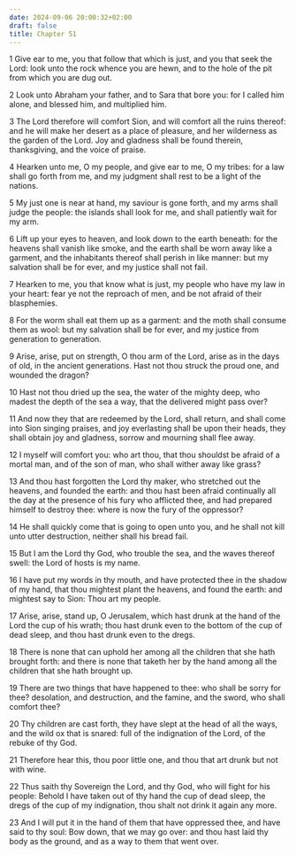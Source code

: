 ```yaml
---
date: 2024-09-06 20:00:32+02:00
draft: false
title: Chapter 51
---
```




1 Give ear to me, you that follow that which is just, and you that seek the Lord: look unto the rock whence you are hewn, and to the hole of the pit from which you are dug out.

2 Look unto Abraham your father, and to Sara that bore you: for I called him alone, and blessed him, and multiplied him.

3 The Lord therefore will comfort Sion, and will comfort all the ruins thereof: and he will make her desert as a place of pleasure, and her wilderness as the garden of the Lord. Joy and gladness shall be found therein, thanksgiving, and the voice of praise.

4 Hearken unto me, O my people, and give ear to me, O my tribes: for a law shall go forth from me, and my judgment shall rest to be a light of the nations.

5 My just one is near at hand, my saviour is gone forth, and my arms shall judge the people: the islands shall look for me, and shall patiently wait for my arm.

6 Lift up your eyes to heaven, and look down to the earth beneath: for the heavens shall vanish like smoke, and the earth shall be worn away like a garment, and the inhabitants thereof shall perish in like manner: but my salvation shall be for ever, and my justice shall not fail.

7 Hearken to me, you that know what is just, my people who have my law in your heart: fear ye not the reproach of men, and be not afraid of their blasphemies.

8 For the worm shall eat them up as a garment: and the moth shall consume them as wool: but my salvation shall be for ever, and my justice from generation to generation.

9 Arise, arise, put on strength, O thou arm of the Lord, arise as in the days of old, in the ancient generations. Hast not thou struck the proud one, and wounded the dragon?

10 Hast not thou dried up the sea, the water of the mighty deep, who madest the depth of the sea a way, that the delivered might pass over?

11 And now they that are redeemed by the Lord, shall return, and shall come into Sion singing praises, and joy everlasting shall be upon their heads, they shall obtain joy and gladness, sorrow and mourning shall flee away.

12 I myself will comfort you: who art thou, that thou shouldst be afraid of a mortal man, and of the son of man, who shall wither away like grass?

13 And thou hast forgotten the Lord thy maker, who stretched out the heavens, and founded the earth: and thou hast been afraid continually all the day at the presence of his fury who afflicted thee, and had prepared himself to destroy thee: where is now the fury of the oppressor?

14 He shall quickly come that is going to open unto you, and he shall not kill unto utter destruction, neither shall his bread fail.

15 But I am the Lord thy God, who trouble the sea, and the waves thereof swell: the Lord of hosts is my name.

16 I have put my words in thy mouth, and have protected thee in the shadow of my hand, that thou mightest plant the heavens, and found the earth: and mightest say to Sion: Thou art my people.

17 Arise, arise, stand up, O Jerusalem, which hast drunk at the hand of the Lord the cup of his wrath; thou hast drunk even to the bottom of the cup of dead sleep, and thou hast drunk even to the dregs.

18 There is none that can uphold her among all the children that she hath brought forth: and there is none that taketh her by the hand among all the children that she hath brought up.

19 There are two things that have happened to thee: who shall be sorry for thee? desolation, and destruction, and the famine, and the sword, who shall comfort thee?

20 Thy children are cast forth, they have slept at the head of all the ways, and the wild ox that is snared: full of the indignation of the Lord, of the rebuke of thy God.

21 Therefore hear this, thou poor little one, and thou that art drunk but not with wine.

22 Thus saith thy Sovereign the Lord, and thy God, who will fight for his people: Behold I have taken out of thy hand the cup of dead sleep, the dregs of the cup of my indignation, thou shalt not drink it again any more.

23 And I will put it in the hand of them that have oppressed thee, and have said to thy soul: Bow down, that we may go over: and thou hast laid thy body as the ground, and as a way to them that went over.

